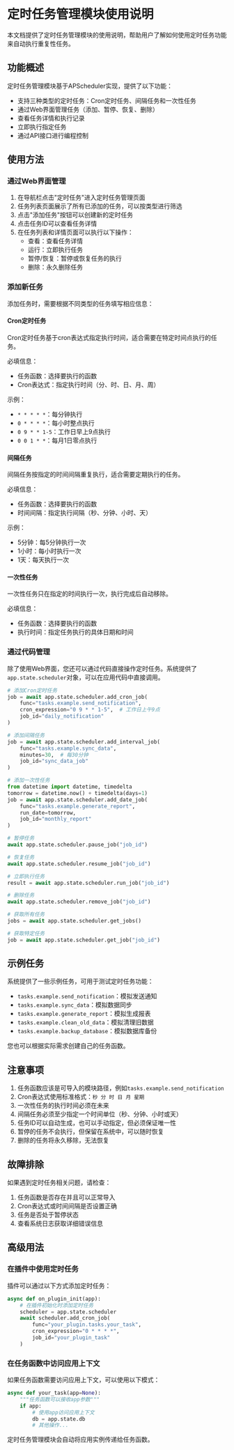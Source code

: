 # 定时任务管理模块使用说明

本文档提供了定时任务管理模块的使用说明，帮助用户了解如何使用定时任务功能来自动执行重复性任务。

## 功能概述

定时任务管理模块基于APScheduler实现，提供了以下功能：

- 支持三种类型的定时任务：Cron定时任务、间隔任务和一次性任务
- 通过Web界面管理任务（添加、暂停、恢复、删除）
- 查看任务详情和执行记录
- 立即执行指定任务
- 通过API接口进行编程控制

## 使用方法

### 通过Web界面管理

1. 在导航栏点击"定时任务"进入定时任务管理页面
2. 任务列表页面展示了所有已添加的任务，可以按类型进行筛选
3. 点击"添加任务"按钮可以创建新的定时任务
4. 点击任务ID可以查看任务详情
5. 在任务列表和详情页面可以执行以下操作：
   - 查看：查看任务详情
   - 运行：立即执行任务
   - 暂停/恢复：暂停或恢复任务的执行
   - 删除：永久删除任务

### 添加新任务

添加任务时，需要根据不同类型的任务填写相应信息：

#### Cron定时任务

Cron定时任务基于cron表达式指定执行时间，适合需要在特定时间点执行的任务。

必填信息：
- 任务函数：选择要执行的函数
- Cron表达式：指定执行时间（分、时、日、月、周）

示例：
- `* * * * *`：每分钟执行
- `0 * * * *`：每小时整点执行
- `0 9 * * 1-5`：工作日早上9点执行
- `0 0 1 * *`：每月1日零点执行

#### 间隔任务

间隔任务按指定的时间间隔重复执行，适合需要定期执行的任务。

必填信息：
- 任务函数：选择要执行的函数
- 时间间隔：指定执行间隔（秒、分钟、小时、天）

示例：
- 5分钟：每5分钟执行一次
- 1小时：每小时执行一次
- 1天：每天执行一次

#### 一次性任务

一次性任务只在指定的时间执行一次，执行完成后自动移除。

必填信息：
- 任务函数：选择要执行的函数
- 执行时间：指定任务执行的具体日期和时间

### 通过代码管理

除了使用Web界面，您还可以通过代码直接操作定时任务。系统提供了`app.state.scheduler`对象，可以在应用代码中直接调用。

```python
# 添加Cron定时任务
job = await app.state.scheduler.add_cron_job(
    func="tasks.example.send_notification",
    cron_expression="0 9 * * 1-5",  # 工作日上午9点
    job_id="daily_notification"
)

# 添加间隔任务
job = await app.state.scheduler.add_interval_job(
    func="tasks.example.sync_data",
    minutes=30,  # 每30分钟
    job_id="sync_data_job"
)

# 添加一次性任务
from datetime import datetime, timedelta
tomorrow = datetime.now() + timedelta(days=1)
job = await app.state.scheduler.add_date_job(
    func="tasks.example.generate_report",
    run_date=tomorrow,
    job_id="monthly_report"
)

# 暂停任务
await app.state.scheduler.pause_job("job_id")

# 恢复任务
await app.state.scheduler.resume_job("job_id")

# 立即执行任务
result = await app.state.scheduler.run_job("job_id")

# 删除任务
await app.state.scheduler.remove_job("job_id")

# 获取所有任务
jobs = await app.state.scheduler.get_jobs()

# 获取特定任务
job = await app.state.scheduler.get_job("job_id")
```

## 示例任务

系统提供了一些示例任务，可用于测试定时任务功能：

- `tasks.example.send_notification`：模拟发送通知
- `tasks.example.sync_data`：模拟数据同步
- `tasks.example.generate_report`：模拟生成报表
- `tasks.example.clean_old_data`：模拟清理旧数据
- `tasks.example.backup_database`：模拟数据库备份

您也可以根据实际需求创建自己的任务函数。

## 注意事项

1. 任务函数应该是可导入的模块路径，例如`tasks.example.send_notification`
2. Cron表达式使用标准格式：`秒 分 时 日 月 星期`
3. 一次性任务的执行时间必须在未来
4. 间隔任务必须至少指定一个时间单位（秒、分钟、小时或天）
5. 任务ID可以自动生成，也可以手动指定，但必须保证唯一性
6. 暂停的任务不会执行，但保留在系统中，可以随时恢复
7. 删除的任务将永久移除，无法恢复

## 故障排除

如果遇到定时任务相关问题，请检查：

1. 任务函数是否存在并且可以正常导入
2. Cron表达式或时间间隔是否设置正确
3. 任务是否处于暂停状态
4. 查看系统日志获取详细错误信息

## 高级用法

### 在插件中使用定时任务

插件可以通过以下方式添加定时任务：

```python
async def on_plugin_init(app):
    # 在插件初始化时添加定时任务
    scheduler = app.state.scheduler
    await scheduler.add_cron_job(
        func="your_plugin.tasks.your_task",
        cron_expression="0 * * * *",
        job_id="your_plugin_task"
    )
```

### 在任务函数中访问应用上下文

如果任务函数需要访问应用上下文，可以使用以下模式：

```python
async def your_task(app=None):
    """任务函数可以接收app参数"""
    if app:
        # 使用app访问应用上下文
        db = app.state.db
        # 其他操作...
```

定时任务管理模块会自动将应用实例传递给任务函数。 